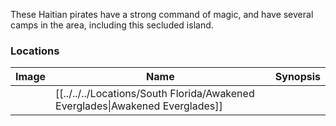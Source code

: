 These Haitian pirates have a strong command of magic, and have several camps in the area, including this secluded island.

### Locations

| Image | Name   | Synopsis |
| ----- | ------ | -------- |
|       | [[../../../Locations/South Florida/Awakened Everglades\|Awakened Everglades]] |         |